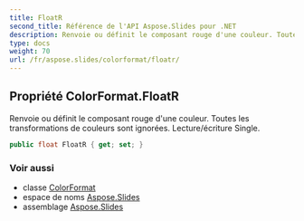 ```yaml
---
title: FloatR
second_title: Référence de l'API Aspose.Slides pour .NET
description: Renvoie ou définit le composant rouge d'une couleur. Toutes les transformations de couleurs sont ignorées. Lecture/écriture Single.
type: docs
weight: 70
url: /fr/aspose.slides/colorformat/floatr/
---
```


## Propriété ColorFormat.FloatR

Renvoie ou définit le composant rouge d'une couleur. Toutes les transformations de couleurs sont ignorées. Lecture/écriture Single.

```csharp
public float FloatR { get; set; }
```

### Voir aussi

* classe [ColorFormat](../../colorformat)
* espace de noms [Aspose.Slides](../../colorformat)
* assemblage [Aspose.Slides](../../../)

<!-- DO NOT EDIT: généré par xmldocmd pour Aspose.Slides.dll -->